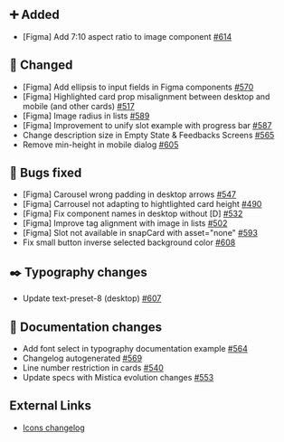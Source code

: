 ## ➕ Added

- [Figma] Add 7:10 aspect ratio to image component [#614](https://github.com/Telefonica/mistica-design/issues/614)

## 🔄 Changed

- [Figma] Add ellipsis to input fields in Figma components [#570](https://github.com/Telefonica/mistica-design/issues/570)
- [Figma] Highlighted card prop misalignment between desktop and mobile (and other cards) [#517](https://github.com/Telefonica/mistica-design/issues/517)
- [Figma] Image radius in lists [#589](https://github.com/Telefonica/mistica-design/issues/589)
- [Figma] Improvement to unify slot example with progress bar [#587](https://github.com/Telefonica/mistica-design/issues/587)
- Change description size in Empty State & Feedbacks Screens [#565](https://github.com/Telefonica/mistica-design/issues/565)
- Remove min-height in mobile dialog [#605](https://github.com/Telefonica/mistica-design/issues/605)

## 🐞 Bugs fixed

- [Figma] Carousel wrong padding in desktop arrows [#547](https://github.com/Telefonica/mistica-design/issues/547)
- [Figma] Carrousel not adapting to hightlighted card height [#490](https://github.com/Telefonica/mistica-design/issues/490)
- [Figma] Fix component names in desktop without [D] [#532](https://github.com/Telefonica/mistica-design/issues/532)
- [Figma] Improve tag alignment with image in lists [#502](https://github.com/Telefonica/mistica-design/issues/502)
- [Figma] Slot not available in snapCard with asset="none" [#593](https://github.com/Telefonica/mistica-design/issues/593)
- Fix small button inverse selected background color [#608](https://github.com/Telefonica/mistica-design/issues/608)

## ✒️ Typography changes

- Update text-preset-8 (desktop) [#607](https://github.com/Telefonica/mistica-design/issues/607)

## 📒 Documentation changes

- Add font select in typography documentation example  [#564](https://github.com/Telefonica/mistica-design/issues/564)
- Changelog autogenerated  [#569](https://github.com/Telefonica/mistica-design/issues/569)
- Line number restriction in cards [#540](https://github.com/Telefonica/mistica-design/issues/540)
- Update specs with Mistica evolution changes [#553](https://github.com/Telefonica/mistica-design/issues/553)
## External Links

- [Icons changelog](https://github.com/spring-projects/spring-boot/wiki/Spring-Boot-2.3-Release-Notes)
